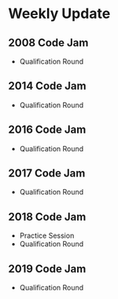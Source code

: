 # Weekly Update

## 2008 Code Jam
- Qualification Round

## 2014 Code Jam
- Qualification Round

## 2016 Code Jam
- Qualification Round

## 2017 Code Jam
- Qualification Round

## 2018 Code Jam
- Practice Session
- Qualification Round

## 2019 Code Jam
- Qualification Round